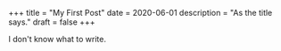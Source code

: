 +++
title = "My First Post"
date = 2020-06-01
description = "As the title says."
draft = false
+++

I don't know what to write.
